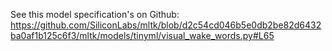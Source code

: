 See this model specification's on Github: https://github.com/SiliconLabs/mltk/blob/d2c54cd046b5e0db2be82d6432ba0af1b125c6f3/mltk/models/tinyml/visual_wake_words.py#L65